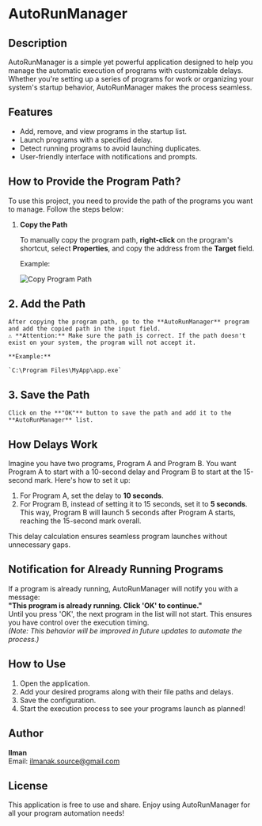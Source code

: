 # AutoRunManager

## Description
AutoRunManager is a simple yet powerful application designed to help you manage the automatic execution of programs with customizable delays. Whether you're setting up a series of programs for work or organizing your system's startup behavior, AutoRunManager makes the process seamless.

## Features
- Add, remove, and view programs in the startup list.
- Launch programs with a specified delay.
- Detect running programs to avoid launching duplicates.
- User-friendly interface with notifications and prompts.

## How to Provide the Program Path?

To use this project, you need to provide the path of the programs you want to manage. Follow the steps below:


1. **Copy the Path** 

   To manually copy the program path, **right-click** on the program's shortcut, select **Properties**, and copy the address from the **Target** field.

   Example:

   ![Copy Program Path](image/target_address.png)

## 2. Add the Path

    After copying the program path, go to the **AutoRunManager** program and add the copied path in the input field.
    ⚠️ **Attention:** Make sure the path is correct. If the path doesn't exist on your system, the program will not accept it.

    **Example:**

    `C:\Program Files\MyApp\app.exe`

## 3. Save the Path

    Click on the **"OK"** button to save the path and add it to the **AutoRunManager** list.




## How Delays Work
Imagine you have two programs, Program A and Program B. You want Program A to start with a 10-second delay and Program B to start at the 15-second mark. Here's how to set it up:
1. For Program A, set the delay to **10 seconds**.
2. For Program B, instead of setting it to 15 seconds, set it to **5 seconds**. This way, Program B will launch 5 seconds after Program A starts, reaching the 15-second mark overall.

This delay calculation ensures seamless program launches without unnecessary gaps.

## Notification for Already Running Programs
If a program is already running, AutoRunManager will notify you with a message:  
**"This program is already running. Click 'OK' to continue."**  
Until you press 'OK', the next program in the list will not start. This ensures you have control over the execution timing.  
*(Note: This behavior will be improved in future updates to automate the process.)*

## How to Use
1. Open the application.
2. Add your desired programs along with their file paths and delays.
3. Save the configuration.
4. Start the execution process to see your programs launch as planned!

## Author
**Ilman**  
Email: [ilmanak.source@gmail.com](mailto:ilmanak.source@gmail.com)

## License
This application is free to use and share. Enjoy using AutoRunManager for all your program automation needs!
